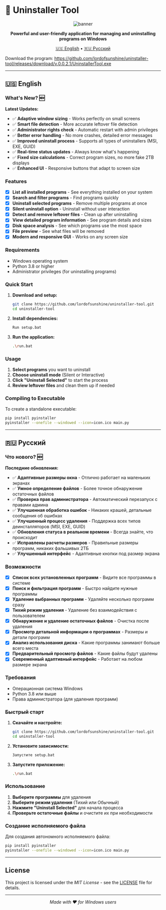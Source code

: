 # 🗿 Uninstaller Tool

<div align="center">
  <img alt="banner" src="https://cdn.glitch.global/4ae4fbec-cbe7-491c-b8b9-57879c9f0e5d/0aa05300-1d0f-48f5-b4bc-daceafa0209f.image.png?v=1738338009508">
  
  <p><strong>Powerful and user-friendly application for managing and uninstalling programs on Windows</strong></p>
  
  <p>
    <a href="#english">🇺🇸 English</a> • 
    <a href="#russian">🇷🇺 Русский</a>
  </p>
</div>

Download the program: https://github.com/lordofsunshine/uninstaller-tool/releases/download/v.0.0.2.1/UninstallerTool.exe

---

## 🇺🇸 English

### What's New? 🆕

**Latest Updates:**
- ✅ **Adaptive window sizing** - Works perfectly on small screens
- ✅ **Smart file detection** - More accurate leftover file detection
- ✅ **Administrator rights check** - Automatic restart with admin privileges
- ✅ **Better error handling** - No more crashes, detailed error messages
- ✅ **Improved uninstall process** - Supports all types of uninstallers (MSI, EXE, GUID)
- ✅ **Real-time status updates** - Always know what's happening
- ✅ **Fixed size calculations** - Correct program sizes, no more fake 2TB displays
- ✅ **Enhanced UI** - Responsive buttons that adapt to screen size

### Features

- [x] **List all installed programs** - See everything installed on your system
- [x] **Search and filter programs** - Find programs quickly
- [x] **Uninstall selected programs** - Remove multiple programs at once
- [x] **Silent uninstall option** - Uninstall without user interaction
- [x] **Detect and remove leftover files** - Clean up after uninstalling
- [x] **View detailed program information** - See program details and sizes
- [x] **Disk space analysis** - See which programs use the most space
- [x] **File preview** - See what files will be removed
- [x] **Modern and responsive GUI** - Works on any screen size

### Requirements

- Windows operating system
- Python 3.8 or higher
- Administrator privileges (for uninstalling programs)

### Quick Start

1. **Download and setup:**
   ```bash
   git clone https://github.com/lordofsunshine/uninstaller-tool.git
   cd uninstaller-tool
   ```

2. **Install dependencies:**
   ```bash
   Run setup.bat
   ```

3. **Run the application:**
   ```bash
   .\run.bat
   ```

### Usage

1. **Select programs** you want to uninstall
2. **Choose uninstall mode** (Silent or Interactive)
3. **Click "Uninstall Selected"** to start the process
4. **Review leftover files** and clean them up if needed

### Compiling to Executable

To create a standalone executable:

```bash
pip install pyinstaller
pyinstaller --onefile --windowed --icon=icon.ico main.py
```

---

## 🇷🇺 Русский

### Что нового? 🆕

**Последние обновления:**
- ✅ **Адаптивные размеры окна** - Отлично работает на маленьких экранах
- ✅ **Умное определение файлов** - Более точное обнаружение остаточных файлов
- ✅ **Проверка прав администратора** - Автоматический перезапуск с правами админа
- ✅ **Улучшенная обработка ошибок** - Никаких крашей, детальные сообщения об ошибках
- ✅ **Улучшенный процесс удаления** - Поддержка всех типов деинсталляторов (MSI, EXE, GUID)
- ✅ **Обновления статуса в реальном времени** - Всегда знайте, что происходит
- ✅ **Исправлены расчеты размеров** - Правильные размеры программ, никаких фальшивых 2ТБ
- ✅ **Улучшенный интерфейс** - Адаптивные кнопки под размер экрана

### Возможности

- [x] **Список всех установленных программ** - Видите все программы в системе
- [x] **Поиск и фильтрация программ** - Быстро найдите нужные программы
- [x] **Удаление выбранных программ** - Удаляйте несколько программ сразу
- [x] **Тихий режим удаления** - Удаление без взаимодействия с пользователем
- [x] **Обнаружение и удаление остаточных файлов** - Очистка после удаления
- [x] **Просмотр детальной информации о программах** - Размеры и детали программ
- [x] **Анализ использования диска** - Какие программы занимают больше всего места
- [x] **Предварительный просмотр файлов** - Какие файлы будут удалены
- [x] **Современный адаптивный интерфейс** - Работает на любом размере экрана

### Требования

- Операционная система Windows
- Python 3.8 или выше
- Права администратора (для удаления программ)

### Быстрый старт

1. **Скачайте и настройте:**
   ```bash
   git clone https://github.com/lordofsunshine/uninstaller-tool.git
   cd uninstaller-tool
   ```

2. **Установите зависимости:**
   ```bash
   Запустите setup.bat
   ```

3. **Запустите приложение:**
   ```bash
   .\run.bat
   ```

### Использование

1. **Выберите программы** для удаления
2. **Выберите режим удаления** (Тихий или Обычный)
3. **Нажмите "Uninstall Selected"** для начала процесса
4. **Проверьте остаточные файлы** и очистите их при необходимости

### Создание исполняемого файла

Для создания автономного исполняемого файла:

```bash
pip install pyinstaller
pyinstaller --onefile --windowed --icon=icon.ico main.py
```

---

## License

This project is licensed under the *MIT License* - see the [LICENSE](LICENSE) file for details.

---

<div align="center">
  <p><em>Made with ❤️ for Windows users</em></p>
</div>
